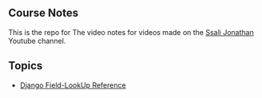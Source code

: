 ## Course Notes
This is the repo for The video notes for videos made on the [Ssali Jonathan](https://www.youtube.com/channel/UC4AYRvDw3yh-ChonxxW6VLA) Youtube channel.



## Topics
- [Django Field-LookUp Reference](./field-lookups.md)